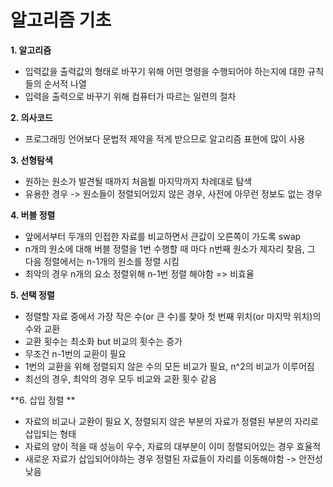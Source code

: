 # 알고리즘 기초

**1. 알고리즘**

- 입력값을 출력값의 형태로 바꾸기 위해 어떤 명령을 수행되어야 하는지에 대한 규칙들의 순서적 나열
- 입력을 출력으로 바꾸기 위해 컴퓨터가 따르는 일련의 절차




**2. 의사코드** 

- 프로그래밍 언어보다 문법적 제약을 적게 받으므로 알고리즘 표현에 많이 사용




**3. 선형탐색**

- 원하는 원소가 발견될 때까지 처음붵 마지막까지 차례대로 탐색
- 유용한 경우 -> 원소들이 정렬되어있지 않은 경우, 사전에 아무런 정보도 없는 경우



**4. 버블 정렬**

- 앞에서부터 두개의 인접한 자료를 비교하면서 큰값이 오른쪽이 가도록 swap
- n개의 원소에 대해 버블 정렬을 1번 수행할 때 마다 n번째 원소가 제자리 찾음, 그 다음 정렬에서는 n-1개의 원소를 정렬 시킴
- 최악의 경우 n개의 요소 정렬위해 n-1번 정렬 해야함 => 비효율



**5. 선택 정렬**

- 정렬할 자료 중에서 가장 작은 수(or 큰 수)를 찾아 첫 번째 위치(or 마지막 위치)의 수와 교환
- 교환 횟수는 최소화 but 비교의 횟수는 증가
- 무조건 n-1번의 교환이 필요
- 1번의 교환을 위해 정렬되지 않은 수의 모든 비교가 필요,  n^2의 비교가 이루어짐 
- 최선의 경우, 최악의 경우 모두 비교와 교환 횟수 같음



**6. 삽입 정렬 **

- 자료의 비교나 교환이 필요 X,  정렬되지 않은 부분의 자료가 정렬된 부분의 자리로 삽입되는 형태 
- 자료의 양이 적을 때 성능이 우수, 자료의 대부분이 이미 정렬되어있는 경우 효율적 
- 새로운 자료가 삽입되어야하는 경우 정렬된 자료들이 자리를 이동해야함 -> 안전성 낮음
